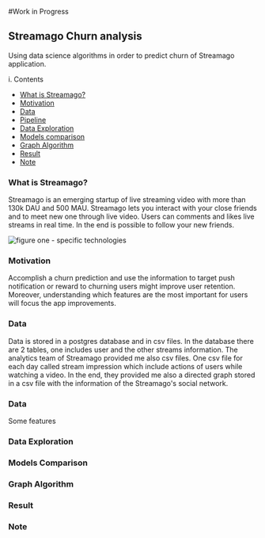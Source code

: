#Work in Progress

## Streamago Churn analysis
Using data science algorithms in order to predict churn of Streamago application.

i. Contents
+ [What is Streamago?](#streamago)
+ [Motivation](#motivation)
+ [Data](#data)
+ [Pipeline](#pipeline)
+ [Data Exploration](#data_exploration)
+ [Models comparison](#model_comparison)
+ [Graph Algorithm](#graph_algorithm)
+ [Result](#result)
+ [Note](#note)






### <a name="streamago"></a> What is Streamago?
Streamago is an emerging startup of live streaming video with more than 130k DAU and 500 MAU. Streamago lets you interact with your close friends and to meet new one through live video. Users can comments and likes live streams in real time. In the end is possible to follow your new friends.

![figure one - specific technologies](img/st.png)


### <a name="motivation"></a> Motivation
Accomplish a churn prediction and use the information to target push notification or reward to churning users might improve user retention. Moreover, understanding which features are the most important for users will focus the app improvements.

### <a name="data"></a> Data
Data is stored in a postgres database and in csv files. In the database there are 2 tables, one includes user and the other streams information. The analytics team of Streamago provided me also csv files. One csv file for each day called stream impression which include actions of users while watching a video. In the end, they provided me also a directed graph stored in a csv file with the information of the Streamago's social network.

### <a name="pipeline"></a> Data
Some features

### <a name="data_exploration"></a> Data Exploration

### <a name="model_comparison"></a> Models Comparison

### <a name="graph_algorithm"></a> Graph Algorithm

### <a name="result"></a> Result

### <a name="note"></a> Note
